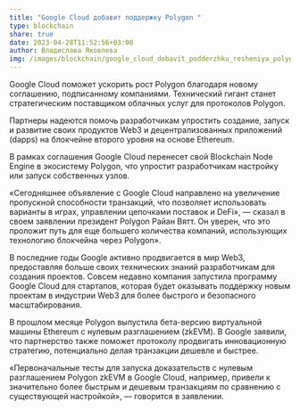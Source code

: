 ```yaml
---
title: "Google Cloud добавит поддержку Polygon "
type: blockchain
share: true
date: 2023-04-28T11:52:56+03:00
author: Владислава Яковлева
img: /images/blockchain/google_cloud_dobavit_podderzhku_resheniya_polygon.webp
---
```

Google Cloud поможет ускорить рост Polygon благодаря новому соглашению, подписанному компаниями. Технический гигант станет стратегическим поставщиком облачных услуг для протоколов Polygon.

Партнеры надеются помочь разработчикам упростить создание, запуск и развитие своих продуктов Web3 и децентрализованных приложений (dapps) на блокчейне второго уровня на основе Ethereum.

В рамках соглашения Google Cloud перенесет свой Blockchain Node Engine в экосистему Polygon, что упростит разработчикам настройку или запуск собственных узлов.

«Сегодняшнее объявление с Google Cloud направлено на увеличение пропускной способности транзакций, что позволяет использовать варианты в играх, управлении цепочками поставок и DeFi», — сказал в своем заявлении президент Polygon Райан Вятт. Он уверен, что это проложит путь для еще большего количества компаний, использующих технологию блокчейна через Polygon».

В последние годы Google активно продвигается в мир Web3, предоставляя больше своих технических знаний разработчикам для создания проектов. Совсем недавно компания запустила программу Google Cloud для стартапов, которая будет оказывать поддержку новым проектам в индустрии Web3 для более быстрого и безопасного масштабирования.

В прошлом месяце Polygon выпустила бета-версию виртуальной машины Ethereum с нулевым разглашением (zkEVM). В Google заявили, что партнерство также поможет протоколу продвигать инновационную стратегию, потенциально делая транзакции дешевле и быстрее.

«Первоначальные тесты для запуска доказательств с нулевым разглашением Polygon zkEVM в Google Cloud, например, привели к значительно более быстрым и дешевым транзакциям по сравнению с существующей настройкой», — говорится в заявлении.